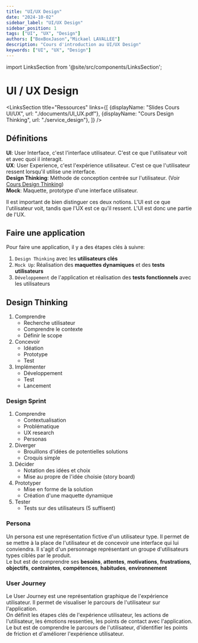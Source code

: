```yaml
---
title: "UI/UX Design"
date: "2024-10-02"
sidebar_label: "UI/UX Design"
sidebar_position: 1
tags: ["UI", "UX", "Design"]
authors: ["BoxBoxJason","Mickael LAVALLEE"]
description: "Cours d'introduction au UI/UX Design"
keywords: ["UI", "UX", "Design"]
---
```


import LinksSection from '@site/src/components/LinksSection';

# UI / UX Design

<LinksSection
    title="Ressources"
    links={[
      {displayName: "Slides Cours UI/UX", url: "./documents/UI_UX.pdf"},
      {displayName: "Cours Design Thinking", url: "./service_design"},
    ]}
/>

## Définitions

**UI**: User Interface, c'est l'interface utilisateur. C'est ce que l'utilisateur voit et avec quoi il interagit.\
**UX**: User Experience, c'est l'expérience utilisateur. C'est ce que l'utilisateur ressent lorsqu'il utilise une interface.\
**Design Thinking**: Méthode de conception centrée sur l'utilisateur. (Voir [Cours Design Thinking](./service_design))\
**Mock**: Maquette, prototype d'une interface utilisateur.


Il est important de bien distinguer ces deux notions. L'UI est ce que l'utilisateur voit, tandis que l'UX est ce qu'il ressent. L'UI est donc une partie de l'UX.

## Faire une application

Pour faire une application, il y a des étapes clés à suivre:
1. `Design Thinking` avec les **utilisateurs clés**
2. `Mock Up`: Réalisation des **maquettes dynamiques** et des **tests utilisateurs**
3. `Développement` de l'application et réalisation des **tests fonctionnels** avec les utilisateurs

## Design Thinking

1. Comprendre
    - Recherche utilisateur
    - Comprendre le contexte
    - Définir le scope
2. Concevoir
    - Idéation
    - Prototype
    - Test
3. Implémenter
    - Développement
    - Test
    - Lancement

### Design Sprint
1. Comprendre
    - Contextualisation
    - Problématique
    - UX research
    - Personas
2. Diverger
    - Brouillons d'idées de potentielles solutions
    - Croquis simple
3. Décider
    - Notation des idées et choix
    - Mise au propre de l'idée choisie (story board)
4. Prototyper
    - Mise en forme de la solution
    - Création d'une maquette dynamique
5. Tester
    - Tests sur des utilisateurs (5 suffisent)

### Persona
Un persona est une représentation fictive d'un utilisateur type. Il permet de se mettre à la place de l'utilisateur et de concevoir une interface qui lui conviendra. Il s'agit d'un personnage représentant un groupe d'utilisateurs types ciblés par le produit.\
Le but est de comprendre ses **besoins**, **attentes**, **motivations**, **frustrations**, **objectifs**, **contraintes**, **compétences**, **habitudes**, **environnement**

### User Journey
Le User Journey est une représentation graphique de l'expérience utilisateur. Il permet de visualiser le parcours de l'utilisateur sur l'application.\
On définit les étapes clés de l'expérience utilisateur, les actions de l'utilisateur, les émotions ressenties, les points de contact avec l'application.\
Le but est de comprendre le parcours de l'utilisateur, d'identifier les points de friction et d'améliorer l'expérience utilisateur.

